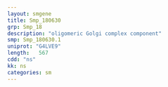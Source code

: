```yaml
---
layout: smgene
title: Smp_180630
grp: Smp_18
description: "oligomeric Golgi complex component"
smp: Smp_180630.1
uniprot: "G4LVE9"
length:   567
cdd: "ns"
kk: ns
categories: sm
---
```

